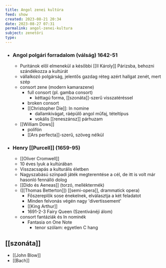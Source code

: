 ```yaml
---
title: Angol zenei kultúra
feed: show
created: 2023-08-21 20:34
date: 2023-08-27 07:31
permalink: angol-zenei-kultura
subject: zenetöri
type: 
---
```


- ### **Angol polgári forradalom** (válság) 1642-51
    -   Puritánok elől elmenekül a későbbi [[II Károly]] Párizsba, behozni szándékozza a kultúrát
    - vállalkozó polgárság, jelentős gazdag réteg azért hallgat zenét, mert szép
    - consort zene (modern kamarazene)
	    - full consort (pl. gamba consort)
		    - kéttagú forma, [[szonáta]]-szerű visszatéréssel
	    - broken consort
	    - [[Christopher Die]]: In nomine
		    - dallamkivágat, ráépülő angol műfaj, tételtípus
		    - vokális [[reneszánsz]] párhuzam
    - [[William Dows]]
	    - polifón
	    - [[Ars perfecta]]-szerű, szöveg nélkül
	
- ### Henry [[Purcell]] (1659-95)
    -   [[Oliver Cromwell]]
    -   10 éves lyuk a kultúrában
    -   Visszacsapás a kulturális életben
    -   Nagyszabású színpadi játék megteremtése a cél, de itt is volt már hasonló fennálló dolog
    -   [[Dido és Aeneas]] (torzó, melléktermék)
    -   ([[Thomas Betterton]]) [[semi-opera]], drammatick opera)
        -   Főszereplők sose énekelnek, elválasztja a két feladatot
        -   Minden felvonás végén nagy 'divertissement'
        -   [[King Arthur]]
        -   1691-2-3 Fairy Queen (Szentivánéji álom)
	- consort fantáziák és In nominék
		-  Fantasia on One Note
			 - tenor szólam: egyetlen C hang

## [[szonáta]]

* [[John Blow]]
* [[Bach]]
